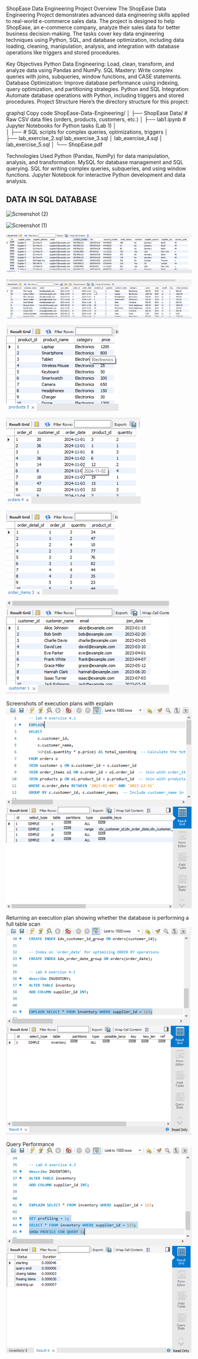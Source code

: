  ShopEase Data Engineering Project
 Overview
The ShopEase Data Engineering Project demonstrates advanced data engineering skills applied to real-world e-commerce sales data. The project is designed to help ShopEase, an e-commerce company, analyze their sales data for better business decision-making. The tasks cover key data engineering techniques using Python, SQL, and database optimization, including data loading, cleaning, manipulation, analysis, and integration with database operations like triggers and stored procedures.

Key Objectives
Python Data Engineering: Load, clean, transform, and analyze data using Pandas and NumPy.
SQL Mastery: Write complex queries with joins, subqueries, window functions, and CASE statements.
Database Optimization: Improve database performance using indexing, query optimization, and partitioning strategies.
Python and SQL Integration: Automate database operations with Python, including triggers and stored procedures.
Project Structure
Here’s the directory structure for this project:

graphql
Copy code
ShopEase-Data-Engineering/
│
├── ShopEase Data/              # Raw CSV data files (orders, products, customers, etc.)
│
├──  lab1.ipynb                 # Jupyter Notebooks for Python tasks (Lab 1)
│    
│
├──                        # SQL scripts for complex queries, optimizations, triggers
│    
├──  lab_exercise_2.sql
      lab_exercise_3.sql
│    lab_exercise_4.sql
│    lab_exercise_5.sql
│
└── ShopEase.pdf

Technologies Used
Python (Pandas, NumPy) for data manipulation, analysis, and transformation.
MySQL for database management and SQL querying.
SQL for writing complex queries, subqueries, and using window functions.
Jupyter Notebook for interactive Python development and data analysis.

##  DATA IN SQL DATABASE
![Screenshot (2)](https://github.com/user-attachments/assets/135f645c-a0a0-43e0-bcdd-8cc71f0340e3)


![Screenshot (1)](https://github.com/user-attachments/assets/747f1aad-21ba-4286-bf19-8cddd83366c7)

![alt text](image-3.png)

![alt text](image-4.png)

![alt text](image-5.png)

![alt text](image-6.png)

![alt text](image-7.png)

![alt text](image-8.png)

Screenshots of execution plans with explain
![alt text](image.png)

Returning an execution plan showing whether the database is performing a full table scan
![alt text](image-1.png)

Query Performance
![alt text](image-2.png)